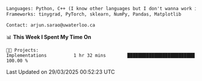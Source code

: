 ```txt
Languages: Python, C++ (I know other languages but I don't wanna work in em)
Frameworks: tinygrad, PyTorch, sklearn, NumPy, Pandas, Matplotlib

Contact: arjun.sarao@uwaterloo.ca
```

<!--START_SECTION:waka-->
📊 **This Week I Spent My Time On** 

```text
🐱‍💻 Projects: 
Implementations          1 hr 32 mins        █████████████████████████   100.00 % 
```


 Last Updated on 29/03/2025 00:52:23 UTC
<!--END_SECTION:waka-->
